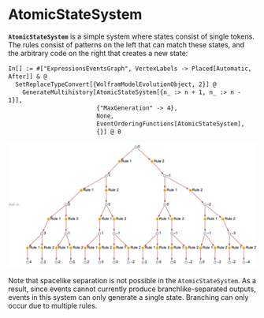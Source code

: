 # AtomicStateSystem

**`AtomicStateSystem`** is a simple system where states consist of single tokens. The rules consist of patterns on the
left that can match these states, and the arbitrary code on the right that creates a new state:

```wl
In[] := #["ExpressionsEventsGraph", VertexLabels -> Placed[Automatic, After]] & @
  SetReplaceTypeConvert[{WolframModelEvolutionObject, 2}] @
    GenerateMultihistory[AtomicStateSystem[{n_ :> n + 1, n_ :> n - 1}],
                         {"MaxGeneration" -> 4},
                         None,
                         EventOrderingFunctions[AtomicStateSystem],
                         {}] @ 0
```

<img src="/Documentation/Images/AtomicStateSystemExample.png" width="858.6">

Note that spacelike separation is not possible in the `AtomicStateSystem`. As a result, since events cannot currently
produce branchlike-separated outputs, events in this system can only generate a single state. Branching can only occur
due to multiple rules.
